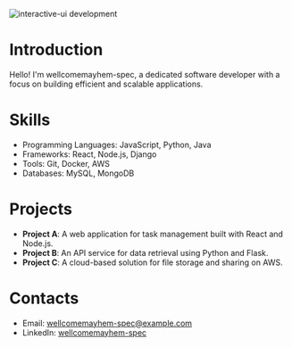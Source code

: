 ![interactive-ui development](https://media3.giphy.com/media/v1.Y2lkPTdiYzJhNDkwaHoxejF2Zm1uemVqNnB1enJjbWh0MnZlb2ZzOTF0cmszOWdxYmJjYyZlcD12MV9naWZzX3NlYXJjaCZjdD1n/1207mdjYyU08Wk/giphy.gif)

# Introduction
Hello! I'm wellcomemayhem-spec, a dedicated software developer with a focus on building efficient and scalable applications.

# Skills
- Programming Languages: JavaScript, Python, Java
- Frameworks: React, Node.js, Django
- Tools: Git, Docker, AWS
- Databases: MySQL, MongoDB

# Projects
- **Project A**: A web application for task management built with React and Node.js.
- **Project B**: An API service for data retrieval using Python and Flask.
- **Project C**: A cloud-based solution for file storage and sharing on AWS.

# Contacts
- Email: wellcomemayhem-spec@example.com
- LinkedIn: [wellcomemayhem-spec](https://www.linkedin.com/in/wellcomemayhem-spec)